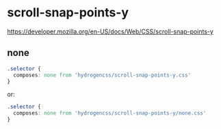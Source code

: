 # scroll-snap-points-y

https://developer.mozilla.org/en-US/docs/Web/CSS/scroll-snap-points-y

## none
```css
.selector {
  composes: none from 'hydrogencss/scroll-snap-points-y.css'
}
```

or:
```css
.selector {
  composes: none from 'hydrogencss/scroll-snap-points-y/none.css'
}
```

